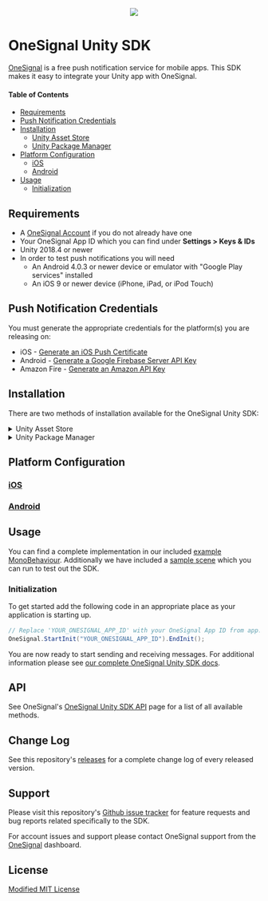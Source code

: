 <p align="center">
  <img src="https://media.onesignal.com/cms/Website%20Layout/logo-red.svg"/>
</p>

# OneSignal Unity SDK
[OneSignal](https://onesignal.com) is a free push notification service for mobile apps. This SDK makes it easy to integrate your Unity app with OneSignal.

#### Table of Contents
- [Requirements](#requirements)
- [Push Notification Credentials](#push-notification-credentials)
- [Installation](#installation)
  - [Unity Asset Store](#installation)
  - [Unity Package Manager](#installation)
- [Platform Configuration](#platform-configuration)
  - [iOS](https://documentation.onesignal.com/docs/unity-sdk-setup#step-5---ios-setup)
  - [Android](https://documentation.onesignal.com/docs/unity-sdk-setup#step-6---android-setup)
- [Usage](#usage)
  - [Initialization](#initialization)

## Requirements
- A [OneSignal Account](https://app.onesignal.com/signup) if you do not already have one
- Your OneSignal App ID which you can find under **Settings > Keys & IDs**
- Unity 2018.4 or newer
- In order to test push notifications you will need
  - An Android 4.0.3 or newer device or emulator with "Google Play services" installed
  - An iOS 9 or newer device (iPhone, iPad, or iPod Touch)

## Push Notification Credentials
You must generate the appropriate credentials for the platform(s) you are releasing on:

- iOS - [Generate an iOS Push Certificate](https://documentation.onesignal.com/docs/generate-an-ios-push-certificate)
- Android - [Generate a Google Firebase Server API Key](https://documentation.onesignal.com/docs/generate-a-google-server-api-key)
- Amazon Fire - [Generate an Amazon API Key](https://documentation.onesignal.com/docs/generate-an-amazon-api-key)

## Installation
There are two methods of installation available for the OneSignal Unity SDK:
<details>
    <summary>Unity Asset Store</summary>

> *This installation method is recommended if you are upgrading from any version 2.13.4 or older. See more on this in Step 5.*

1. Add the OneSignal Unity SDK as an available asset to your account by clicking **Add to My Assets** from [our listing on the Unity Asset Store](https://assetstore.unity.com/packages/add-ons/services/billing/onesignal-sdk-193316).
2. Find the package waiting for you to download by clicking **Open in Unity** from that same page. This will open the Unity Editor and its Package Manager window.
3. On the SDK's listing in the Editor click the **Download** button. When it finishes click **Import**.

    ![onesignal unity sdk in my assets](Documentation/asset_listing.png)

4. A prompt to import all of the files of the OneSignal Unity SDK will appear. Click **Import** to continue and compile the scripts into your project.
5. Navigate to **Window > OneSignal** (or follow the popup if upgrading) in the Unity Editor which will bring up a window with some final steps which need 
   to be completed in order to finalize the installation. The most important of these steps is **Import OneSignal packages**.
   
    > *Depending on your project configuration and if you are upgrading from a previous version, some of these steps may already be marked as "completed"*
   
    ![sdk setup steps window](Documentation/setup_window.png)

6. After importing the packages Unity will notify you that a new registry has been added and the **OneSignal SDK Setup** window will have refreshed with a few additional 
   steps. Following these will finalize your installation of the OneSignal Unity SDK.
</details>

<details>
    <summary>Unity Package Manager</summary>
1. From within the Unity Editor navigate to **Edit > Project Settings** and then to the **Package Manager** settings tab.
   
   ![unity registry manager](Documentation/package_manager_tab.png)

2. Create a *New Scoped Registry* by entering 
    ```
    Name        npmjs
    URL         https://registry.npmjs.org
    Scope(s)    com.onesignal
    ```
   and click **Save**.
3. Open the **Window > Package Manager** and switch to **My Registries** via the **Packages:** dropdown menu. You will see all of the OneSignal Unity SDK packages available
   on which you can then click **Install** for the platforms you would like to include. Dependencies will be added automatically.
4. Once the packages have finished importing you will find a new menu under **Window > OneSignal**. Open it and you will find some final steps which need to be completed
   in order to finalize the installation.

   > *Depending on your project configuration and if you are upgrading from a previous version, some of these steps may already be marked as "completed"*

   ![my registries menu selection](Documentation/registry_menu.png)

</details>

## Platform Configuration
### [iOS](https://documentation.onesignal.com/docs/unity-sdk-setup#step-5---ios-setup)
### [Android](https://documentation.onesignal.com/docs/unity-sdk-setup#step-6---android-setup)

## Usage
You can find a complete implementation in our included [example MonoBehaviour](OneSignalExample/Assets/OneSignal/Example/Scripts/OneSignalExampleBehaviour.cs). Additionally we have included a
[sample scene](OneSignalExample/Assets/OneSignal/Example/Scenes/OneSignalExampleScene.unity) which you can run to test out the SDK.

### Initialization
To get started add the following code in an appropriate place as your application is starting up.
```C#
// Replace 'YOUR_ONESIGNAL_APP_ID' with your OneSignal App ID from app.onesignal.com
OneSignal.StartInit("YOUR_ONESIGNAL_APP_ID").EndInit();
```
You are now ready to start sending and receiving messages. For additional information please see [our complete OneSignal Unity SDK docs](https://documentation.onesignal.com/docs/unity-sdk-setup).

## API
See OneSignal's [OneSignal Unity SDK API](https://documentation.onesignal.com/docs/unity-sdk) page for a list of all available methods.

## Change Log
See this repository's [releases](https://github.com/OneSignal/OneSignal-Unity-SDK/releases) for a complete change log of every released version.

## Support
Please visit this repository's [Github issue tracker](https://github.com/OneSignal/OneSignal-Unity-SDK/issues) for feature requests and bug reports related specifically to the SDK.

For account issues and support please contact OneSignal support from the [OneSignal](https://onesignal.com) dashboard.

## License
[Modified MIT License](LICENSE)